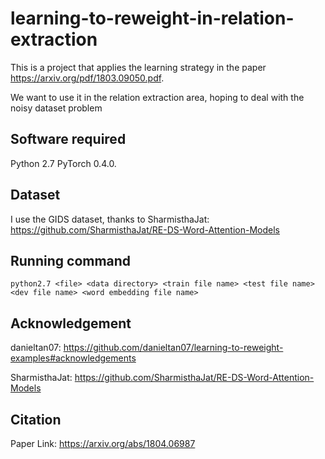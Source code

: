 # learning-to-reweight-in-relation-extraction
This is a project that applies the learning strategy in the paper https://arxiv.org/pdf/1803.09050.pdf. 

We want to use it in the relation extraction area, hoping to deal with the noisy dataset problem

## Software required

Python 2.7 PyTorch 0.4.0. 

## Dataset

I use the GIDS dataset, thanks to SharmisthaJat: https://github.com/SharmisthaJat/RE-DS-Word-Attention-Models

## Running command

```
python2.7 <file> <data directory> <train file name> <test file name> <dev file name> <word embedding file name>
```

## Acknowledgement

danieltan07: https://github.com/danieltan07/learning-to-reweight-examples#acknowledgements

SharmisthaJat: https://github.com/SharmisthaJat/RE-DS-Word-Attention-Models

## Citation

Paper Link: https://arxiv.org/abs/1804.06987

